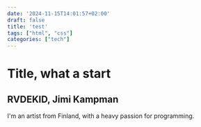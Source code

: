 ```yaml
---
date: '2024-11-15T14:01:57+02:00'
draft: false
title: 'test'
tags: ["html", "css"]
categories: ["tech"]
---
```


# Title, what a start

## RVDEKID, Jimi Kampman

I'm an artist from Finland, with a heavy passion for programming.